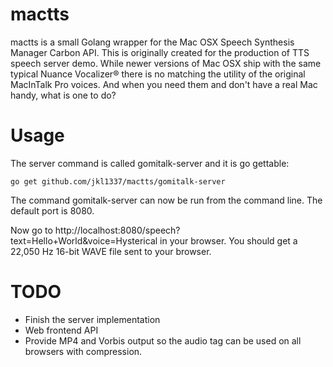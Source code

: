 mactts
======

mactts is a small Golang wrapper for the Mac OSX Speech Synthesis Manager Carbon API.
This is originally created for the production of TTS speech server demo. While newer versions of Mac OSX ship with the same typical Nuance Vocalizer® there is no matching the utility of the original MacInTalk Pro voices. And when you need them and don't have a real Mac handy, what is one to do?

Usage
=====

The server command is called gomitalk-server and it is go gettable:
```
go get github.com/jkl1337/mactts/gomitalk-server
```

The command gomitalk-server can now be run from the command line. The default port is 8080.

Now go to http://localhost:8080/speech?text=Hello+World&voice=Hysterical in your browser. You should get a 22,050 Hz 16-bit WAVE file sent to your browser.

TODO
====
- Finish the server implementation
- Web frontend API
- Provide MP4 and Vorbis output so the audio tag can be used on all browsers with compression.

